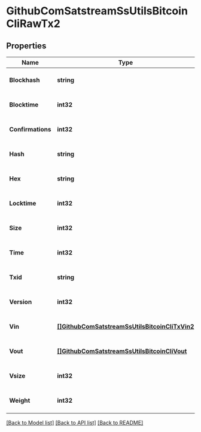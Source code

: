 # GithubComSatstreamSsUtilsBitcoinCliRawTx2

## Properties
Name | Type | Description | Notes
------------ | ------------- | ------------- | -------------
**Blockhash** | **string** |  | [optional] [default to null]
**Blocktime** | **int32** |  | [optional] [default to null]
**Confirmations** | **int32** |  | [optional] [default to null]
**Hash** | **string** |  | [optional] [default to null]
**Hex** | **string** |  | [optional] [default to null]
**Locktime** | **int32** |  | [optional] [default to null]
**Size** | **int32** |  | [optional] [default to null]
**Time** | **int32** |  | [optional] [default to null]
**Txid** | **string** |  | [optional] [default to null]
**Version** | **int32** |  | [optional] [default to null]
**Vin** | [**[]GithubComSatstreamSsUtilsBitcoinCliTxVin2**](github_com_satstream_ss-utils_bitcoin-cli.TxVin2.md) |  | [optional] [default to null]
**Vout** | [**[]GithubComSatstreamSsUtilsBitcoinCliVout**](github_com_satstream_ss-utils_bitcoin-cli.Vout.md) |  | [optional] [default to null]
**Vsize** | **int32** |  | [optional] [default to null]
**Weight** | **int32** |  | [optional] [default to null]

[[Back to Model list]](../README.md#documentation-for-models) [[Back to API list]](../README.md#documentation-for-api-endpoints) [[Back to README]](../README.md)

